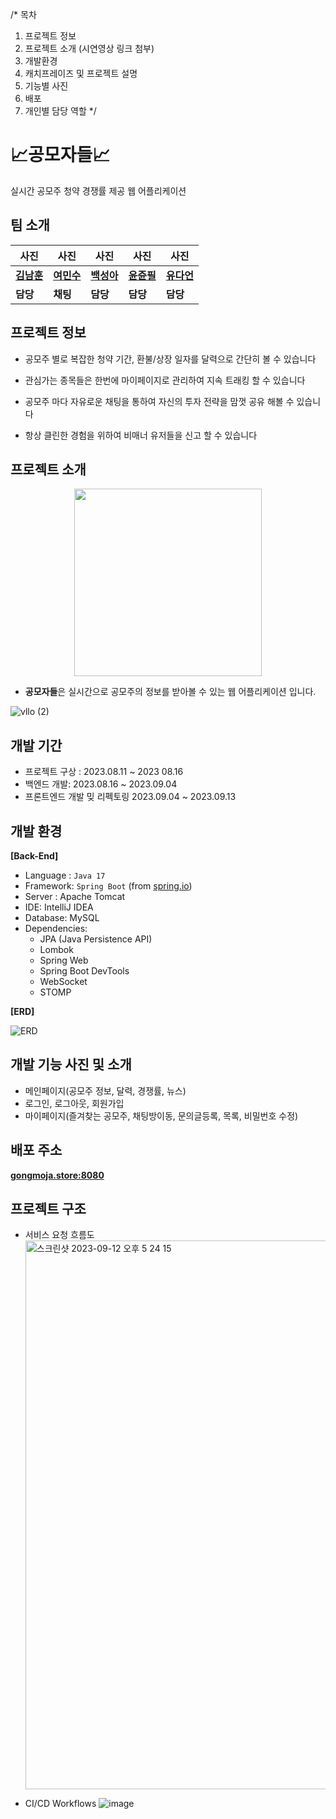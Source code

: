 /* 목차 
1. 프로젝트 정보
2. 프로젝트 소개 (시연영상 링크 첨부)
3. 개발환경
4. 캐치프레이즈 및 프로젝트 설명
5. 기능별 사진
6. 배포
7. 개인별 담당 역할
*/

# 📈공모자들📈
실시간 공모주 청약 경쟁률 제공 웹 어플리케이션

## 팀 소개
| 사진 | 사진 | 사진 | 사진 | 사진 |
| --- | --- | --- | --- | --- |
| [**김남훈**](https://github.com/namhoon-kim97) | [**여민수**](https://github.com/minsooy) | [**백성아**](https://github.com/sunga0101) | [**윤쥰필**](https://github.com/leepnujnooy) | [**유다언**](https://github.com/yudaeon) | 
| **담당** | **채팅** | **담당** | **담당** | **담당** |

## 프로젝트 정보
- 공모주 별로 복잡한 청약 기간, 환불/상장 일자를 달력으로 간단히 볼 수 있습니다

- 관심가는 종목들은 한번에 마이페이지로 관리하여 지속 트래킹 할 수 있습니다

- 공모주 마다 자유로운 채팅을 통하여 자신의 투자 전략을 맘껏 공유 해볼 수 있습니다

- 항상 클린한 경험을 위하여 비매너 유저들을 신고 할 수 있습니다
 
## 프로젝트 소개

<p align="center"><img src="https://ifh.cc/g/0qdbr4.png"  width="300" height="300"/></p>


- **공모자들**은 실시간으로 공모주의 정보를 받아볼 수 있는 웹 어플리케이션 입니다.

![vllo (2)](https://github.com/gongmoja/gongmoja/assets/124870889/e1bdbe69-cad8-4da8-ae7a-486f222cf700)


## 개발 기간
- 프로젝트 구상 : 2023.08.11 ~ 2023 08.16
- 백엔드 개발: 2023.08.16 ~ 2023.09.04
- 프론트엔드 개발 밎 리펙토링 2023.09.04 ~ 2023.09.13


## 개발 환경
**[Back-End]**

- Language : `Java 17`
- Framework: `Spring Boot` (from [spring.io](http://spring.io/))
- Server : Apache Tomcat
- IDE: IntelliJ IDEA
- Database: MySQL
- Dependencies:
    - JPA (Java Persistence API)
    - Lombok
    - Spring Web
    - Spring Boot DevTools
    - WebSocket
    - STOMP


**[ERD]**

![ERD](https://github.com/gongmoja/gongmoja/assets/59547021/2a679e5d-e992-4859-87d2-5688bd12582b)


## 개발 기능 사진 및 소개
- 메인페이지(공모주 정보, 달력, 경쟁률, 뉴스)
- 로그인, 로그아웃, 회원가입
- 마이페이지(즐겨찾는 공모주, 채팅방이동, 문의글등록, 목록, 비밀번호 수정)
  

## 배포 주소
**[gongmoja.store:8080](http://gongmoja.store/)**


## 프로젝트 구조

- 서비스 요청 흐름도
  <img width="878" alt="스크린샷 2023-09-12 오후 5 24 15" src="https://github.com/leepnujnooy/cicdtest/assets/89959383/ee12a705-a4f9-44f5-b248-3746f202f1a7">
  
- CI/CD Workflows
![image](https://github.com/leepnujnooy/cicdtest/assets/89959383/8fb8c3a7-2b5b-4ad3-9503-9d22be699b9f)


